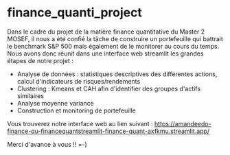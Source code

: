 # finance_quanti_project

Dans le cadre du projet de la matière finance quantitative du Master 2 MOSEF, il nous a été confié la tâche de construire un portefeuille qui battrait le benchmark S&P 500 mais également de le monitorer au cours du temps.
Nous avons donc réunit dans une interface web streamlit les grandes étapes de notre projet : 
- Analyse de données : statistiques descriptives des différentes actions, calcul d'indicateurs de risques/rendements
- Clustering : Kmeans et CAH afin d'identifier des groupes d'actifs similaires
- Analyse moyenne variance
- Construction et monitoring de portefeuille

Vous trouverez notre interface web au lien suivant : https://amandeedo-finance-qu-financequantstreamlit-finance-quant-axfkmu.streamlit.app/

Merci d'avance à vous !! =-)
